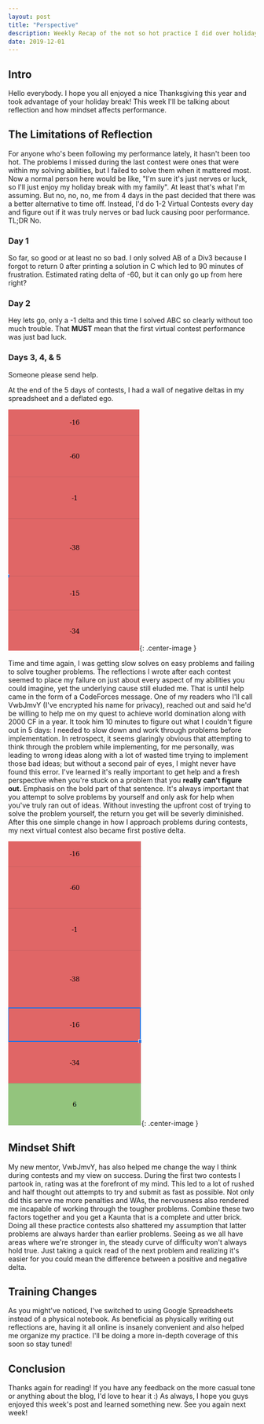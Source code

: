```yaml
---
layout: post
title: "Perspective"
description: Weekly Recap of the not so hot practice I did over holiday and what lessons I took away from that experience.
date: 2019-12-01
---
```


## Intro
Hello everybody. I hope you all enjoyed a nice Thanksgiving this year and
took advantage of your holiday break! This week I'll be talking about
reflection and how mindset affects performance.

## The Limitations of Reflection
For anyone who's been following my performance lately, it hasn't been too hot.
The problems I missed during the last contest were ones that were within my
solving abilities, but I failed to solve them when it mattered most. Now a
normal person here would be like, "I'm sure it's just nerves or luck, so I'll
just enjoy my holiday break with my family". At least that's what I'm assuming.
But no, no, no, me from 4 days in the past decided that there was a better
alternative to time off.  Instead, I'd do 1-2 Virtual Contests every day and
figure out if it was truly nerves or bad luck causing poor performance. TL;DR
No. 

### Day 1
So far, so good or at least no so bad. I only solved AB of a Div3 because I
forgot to return 0 after printing a solution in C which led to 90 minutes of
frustration. Estimated rating delta of -60, but it can only go up from here right?

### Day 2
Hey lets go, only a -1 delta and this time I solved ABC so clearly without too
much trouble. That **MUST** mean that the first virtual contest performance was
just bad luck.

### Days 3, 4, & 5
Someone please send help.

At the end of the 5 days of contests, I had a wall of negative deltas in my
spreadsheet and a deflated ego.

![Great Wall of Red](/assets/the_great_red_wall.png){: .center-image }

Time and time again, I was getting slow solves on easy problems and failing to
solve tougher problems. The reflections I wrote after each contest seemed to
place my failure on just about every aspect of my abilities you could imagine,
yet the underlying cause still eluded me. That is until help came in the form of
a CodeForces message. One of my readers who I'll call VwbJmvY (I've encrypted
his name for privacy), reached out and said he'd be willing to help me on my
quest to achieve world domination along with 2000 CF in a year. It took him 10
minutes to figure out what I couldn't figure out in 5 days: I needed to slow
down and work through problems before implementation. In retrospect, it seems
glaringly obvious that attempting to think through the problem while
implementing, for me personally, was leading to wrong ideas along with a lot of
wasted time trying to implement those bad ideas; but without a second pair of
eyes, I might never have found this error.  I've learned it's really important
to get help and a fresh perspective when you're stuck on a problem that you
**really can't figure out.** Emphasis on the bold part of that sentence.  It's
always important that you attempt to solve problems by yourself and only ask for
help when you've truly ran out of ideas.  Without investing the upfront cost of
trying to solve the problem yourself, the return you get will be severly
diminished. After this one simple change in how I approach problems during
contests, my next virtual contest also became first postive delta.

![No Longer All Red](/assets/first_green.png){: .center-image }

## Mindset Shift
My new mentor, VwbJmvY, has also helped me change the way I think during
contests and my view on success. During the first two contests I partook in,
rating was at the forefront of my mind. This led to a lot of rushed and half
thought out attempts to try and submit as fast as possible. Not only did this
serve me more penalties and WAs, the nervousness also rendered me incapable of
working through the tougher problems. Combine these two factors together and you
get a Kaunta that is a complete and utter brick. Doing all these practice
contests also shattered my assumption that latter problems are always harder
than earlier problems.  Seeing as we all have areas where we're stronger in, the
steady curve of difficulty won't always hold true. Just taking a quick read of
the next problem and realizing it's easier for you could mean the difference
between a positive and negative delta.

## Training Changes
As you might've noticed, I've switched to using Google Spreadsheets instead of a
physical notebook. As beneficial as physically writing out reflections are,
having it all online is insanely convenient and also helped me organize my
practice. I'll be doing a more in-depth coverage of this soon so stay tuned!

## Conclusion
Thanks again for reading! If you have any feedback on the more casual tone or
anything about the blog, I'd love to hear it :) As always, I hope you guys
enjoyed this week's post and learned something new. See you again next week!

